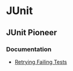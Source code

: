 # JUnit
## JUnit Pioneer
### Documentation
* [Retrying Failing Tests](https://junit-pioneer.org/docs/retrying-test/)
